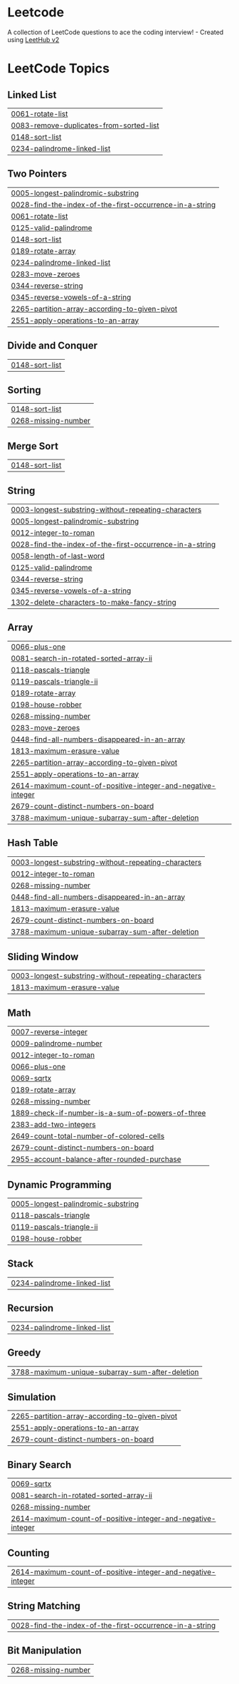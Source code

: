 # Leetcode
A collection of LeetCode questions to ace the coding interview! - Created using [LeetHub v2](https://github.com/arunbhardwaj/LeetHub-2.0)

<!---LeetCode Topics Start-->
# LeetCode Topics
## Linked List
|  |
| ------- |
| [0061-rotate-list](https://github.com/R-L-Divija/Leetcode/tree/master/0061-rotate-list) |
| [0083-remove-duplicates-from-sorted-list](https://github.com/R-L-Divija/Leetcode/tree/master/0083-remove-duplicates-from-sorted-list) |
| [0148-sort-list](https://github.com/R-L-Divija/Leetcode/tree/master/0148-sort-list) |
| [0234-palindrome-linked-list](https://github.com/R-L-Divija/Leetcode/tree/master/0234-palindrome-linked-list) |
## Two Pointers
|  |
| ------- |
| [0005-longest-palindromic-substring](https://github.com/R-L-Divija/Leetcode/tree/master/0005-longest-palindromic-substring) |
| [0028-find-the-index-of-the-first-occurrence-in-a-string](https://github.com/R-L-Divija/Leetcode/tree/master/0028-find-the-index-of-the-first-occurrence-in-a-string) |
| [0061-rotate-list](https://github.com/R-L-Divija/Leetcode/tree/master/0061-rotate-list) |
| [0125-valid-palindrome](https://github.com/R-L-Divija/Leetcode/tree/master/0125-valid-palindrome) |
| [0148-sort-list](https://github.com/R-L-Divija/Leetcode/tree/master/0148-sort-list) |
| [0189-rotate-array](https://github.com/R-L-Divija/Leetcode/tree/master/0189-rotate-array) |
| [0234-palindrome-linked-list](https://github.com/R-L-Divija/Leetcode/tree/master/0234-palindrome-linked-list) |
| [0283-move-zeroes](https://github.com/R-L-Divija/Leetcode/tree/master/0283-move-zeroes) |
| [0344-reverse-string](https://github.com/R-L-Divija/Leetcode/tree/master/0344-reverse-string) |
| [0345-reverse-vowels-of-a-string](https://github.com/R-L-Divija/Leetcode/tree/master/0345-reverse-vowels-of-a-string) |
| [2265-partition-array-according-to-given-pivot](https://github.com/R-L-Divija/Leetcode/tree/master/2265-partition-array-according-to-given-pivot) |
| [2551-apply-operations-to-an-array](https://github.com/R-L-Divija/Leetcode/tree/master/2551-apply-operations-to-an-array) |
## Divide and Conquer
|  |
| ------- |
| [0148-sort-list](https://github.com/R-L-Divija/Leetcode/tree/master/0148-sort-list) |
## Sorting
|  |
| ------- |
| [0148-sort-list](https://github.com/R-L-Divija/Leetcode/tree/master/0148-sort-list) |
| [0268-missing-number](https://github.com/R-L-Divija/Leetcode/tree/master/0268-missing-number) |
## Merge Sort
|  |
| ------- |
| [0148-sort-list](https://github.com/R-L-Divija/Leetcode/tree/master/0148-sort-list) |
## String
|  |
| ------- |
| [0003-longest-substring-without-repeating-characters](https://github.com/R-L-Divija/Leetcode/tree/master/0003-longest-substring-without-repeating-characters) |
| [0005-longest-palindromic-substring](https://github.com/R-L-Divija/Leetcode/tree/master/0005-longest-palindromic-substring) |
| [0012-integer-to-roman](https://github.com/R-L-Divija/Leetcode/tree/master/0012-integer-to-roman) |
| [0028-find-the-index-of-the-first-occurrence-in-a-string](https://github.com/R-L-Divija/Leetcode/tree/master/0028-find-the-index-of-the-first-occurrence-in-a-string) |
| [0058-length-of-last-word](https://github.com/R-L-Divija/Leetcode/tree/master/0058-length-of-last-word) |
| [0125-valid-palindrome](https://github.com/R-L-Divija/Leetcode/tree/master/0125-valid-palindrome) |
| [0344-reverse-string](https://github.com/R-L-Divija/Leetcode/tree/master/0344-reverse-string) |
| [0345-reverse-vowels-of-a-string](https://github.com/R-L-Divija/Leetcode/tree/master/0345-reverse-vowels-of-a-string) |
| [1302-delete-characters-to-make-fancy-string](https://github.com/R-L-Divija/Leetcode/tree/master/1302-delete-characters-to-make-fancy-string) |
## Array
|  |
| ------- |
| [0066-plus-one](https://github.com/R-L-Divija/Leetcode/tree/master/0066-plus-one) |
| [0081-search-in-rotated-sorted-array-ii](https://github.com/R-L-Divija/Leetcode/tree/master/0081-search-in-rotated-sorted-array-ii) |
| [0118-pascals-triangle](https://github.com/R-L-Divija/Leetcode/tree/master/0118-pascals-triangle) |
| [0119-pascals-triangle-ii](https://github.com/R-L-Divija/Leetcode/tree/master/0119-pascals-triangle-ii) |
| [0189-rotate-array](https://github.com/R-L-Divija/Leetcode/tree/master/0189-rotate-array) |
| [0198-house-robber](https://github.com/R-L-Divija/Leetcode/tree/master/0198-house-robber) |
| [0268-missing-number](https://github.com/R-L-Divija/Leetcode/tree/master/0268-missing-number) |
| [0283-move-zeroes](https://github.com/R-L-Divija/Leetcode/tree/master/0283-move-zeroes) |
| [0448-find-all-numbers-disappeared-in-an-array](https://github.com/R-L-Divija/Leetcode/tree/master/0448-find-all-numbers-disappeared-in-an-array) |
| [1813-maximum-erasure-value](https://github.com/R-L-Divija/Leetcode/tree/master/1813-maximum-erasure-value) |
| [2265-partition-array-according-to-given-pivot](https://github.com/R-L-Divija/Leetcode/tree/master/2265-partition-array-according-to-given-pivot) |
| [2551-apply-operations-to-an-array](https://github.com/R-L-Divija/Leetcode/tree/master/2551-apply-operations-to-an-array) |
| [2614-maximum-count-of-positive-integer-and-negative-integer](https://github.com/R-L-Divija/Leetcode/tree/master/2614-maximum-count-of-positive-integer-and-negative-integer) |
| [2679-count-distinct-numbers-on-board](https://github.com/R-L-Divija/Leetcode/tree/master/2679-count-distinct-numbers-on-board) |
| [3788-maximum-unique-subarray-sum-after-deletion](https://github.com/R-L-Divija/Leetcode/tree/master/3788-maximum-unique-subarray-sum-after-deletion) |
## Hash Table
|  |
| ------- |
| [0003-longest-substring-without-repeating-characters](https://github.com/R-L-Divija/Leetcode/tree/master/0003-longest-substring-without-repeating-characters) |
| [0012-integer-to-roman](https://github.com/R-L-Divija/Leetcode/tree/master/0012-integer-to-roman) |
| [0268-missing-number](https://github.com/R-L-Divija/Leetcode/tree/master/0268-missing-number) |
| [0448-find-all-numbers-disappeared-in-an-array](https://github.com/R-L-Divija/Leetcode/tree/master/0448-find-all-numbers-disappeared-in-an-array) |
| [1813-maximum-erasure-value](https://github.com/R-L-Divija/Leetcode/tree/master/1813-maximum-erasure-value) |
| [2679-count-distinct-numbers-on-board](https://github.com/R-L-Divija/Leetcode/tree/master/2679-count-distinct-numbers-on-board) |
| [3788-maximum-unique-subarray-sum-after-deletion](https://github.com/R-L-Divija/Leetcode/tree/master/3788-maximum-unique-subarray-sum-after-deletion) |
## Sliding Window
|  |
| ------- |
| [0003-longest-substring-without-repeating-characters](https://github.com/R-L-Divija/Leetcode/tree/master/0003-longest-substring-without-repeating-characters) |
| [1813-maximum-erasure-value](https://github.com/R-L-Divija/Leetcode/tree/master/1813-maximum-erasure-value) |
## Math
|  |
| ------- |
| [0007-reverse-integer](https://github.com/R-L-Divija/Leetcode/tree/master/0007-reverse-integer) |
| [0009-palindrome-number](https://github.com/R-L-Divija/Leetcode/tree/master/0009-palindrome-number) |
| [0012-integer-to-roman](https://github.com/R-L-Divija/Leetcode/tree/master/0012-integer-to-roman) |
| [0066-plus-one](https://github.com/R-L-Divija/Leetcode/tree/master/0066-plus-one) |
| [0069-sqrtx](https://github.com/R-L-Divija/Leetcode/tree/master/0069-sqrtx) |
| [0189-rotate-array](https://github.com/R-L-Divija/Leetcode/tree/master/0189-rotate-array) |
| [0268-missing-number](https://github.com/R-L-Divija/Leetcode/tree/master/0268-missing-number) |
| [1889-check-if-number-is-a-sum-of-powers-of-three](https://github.com/R-L-Divija/Leetcode/tree/master/1889-check-if-number-is-a-sum-of-powers-of-three) |
| [2383-add-two-integers](https://github.com/R-L-Divija/Leetcode/tree/master/2383-add-two-integers) |
| [2649-count-total-number-of-colored-cells](https://github.com/R-L-Divija/Leetcode/tree/master/2649-count-total-number-of-colored-cells) |
| [2679-count-distinct-numbers-on-board](https://github.com/R-L-Divija/Leetcode/tree/master/2679-count-distinct-numbers-on-board) |
| [2955-account-balance-after-rounded-purchase](https://github.com/R-L-Divija/Leetcode/tree/master/2955-account-balance-after-rounded-purchase) |
## Dynamic Programming
|  |
| ------- |
| [0005-longest-palindromic-substring](https://github.com/R-L-Divija/Leetcode/tree/master/0005-longest-palindromic-substring) |
| [0118-pascals-triangle](https://github.com/R-L-Divija/Leetcode/tree/master/0118-pascals-triangle) |
| [0119-pascals-triangle-ii](https://github.com/R-L-Divija/Leetcode/tree/master/0119-pascals-triangle-ii) |
| [0198-house-robber](https://github.com/R-L-Divija/Leetcode/tree/master/0198-house-robber) |
## Stack
|  |
| ------- |
| [0234-palindrome-linked-list](https://github.com/R-L-Divija/Leetcode/tree/master/0234-palindrome-linked-list) |
## Recursion
|  |
| ------- |
| [0234-palindrome-linked-list](https://github.com/R-L-Divija/Leetcode/tree/master/0234-palindrome-linked-list) |
## Greedy
|  |
| ------- |
| [3788-maximum-unique-subarray-sum-after-deletion](https://github.com/R-L-Divija/Leetcode/tree/master/3788-maximum-unique-subarray-sum-after-deletion) |
## Simulation
|  |
| ------- |
| [2265-partition-array-according-to-given-pivot](https://github.com/R-L-Divija/Leetcode/tree/master/2265-partition-array-according-to-given-pivot) |
| [2551-apply-operations-to-an-array](https://github.com/R-L-Divija/Leetcode/tree/master/2551-apply-operations-to-an-array) |
| [2679-count-distinct-numbers-on-board](https://github.com/R-L-Divija/Leetcode/tree/master/2679-count-distinct-numbers-on-board) |
## Binary Search
|  |
| ------- |
| [0069-sqrtx](https://github.com/R-L-Divija/Leetcode/tree/master/0069-sqrtx) |
| [0081-search-in-rotated-sorted-array-ii](https://github.com/R-L-Divija/Leetcode/tree/master/0081-search-in-rotated-sorted-array-ii) |
| [0268-missing-number](https://github.com/R-L-Divija/Leetcode/tree/master/0268-missing-number) |
| [2614-maximum-count-of-positive-integer-and-negative-integer](https://github.com/R-L-Divija/Leetcode/tree/master/2614-maximum-count-of-positive-integer-and-negative-integer) |
## Counting
|  |
| ------- |
| [2614-maximum-count-of-positive-integer-and-negative-integer](https://github.com/R-L-Divija/Leetcode/tree/master/2614-maximum-count-of-positive-integer-and-negative-integer) |
## String Matching
|  |
| ------- |
| [0028-find-the-index-of-the-first-occurrence-in-a-string](https://github.com/R-L-Divija/Leetcode/tree/master/0028-find-the-index-of-the-first-occurrence-in-a-string) |
## Bit Manipulation
|  |
| ------- |
| [0268-missing-number](https://github.com/R-L-Divija/Leetcode/tree/master/0268-missing-number) |
<!---LeetCode Topics End-->